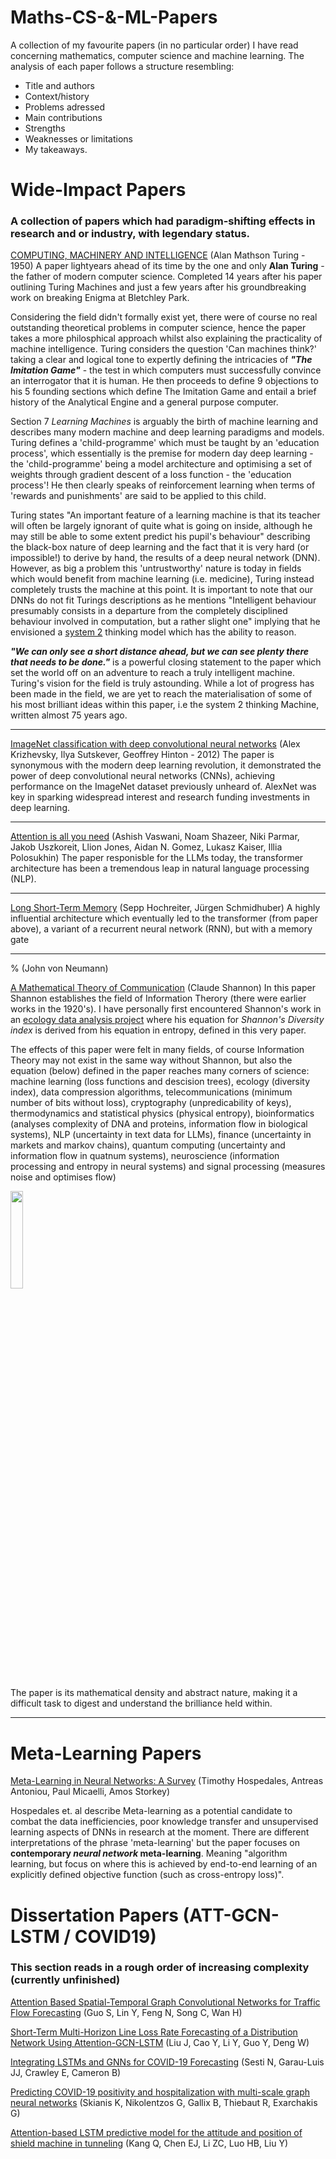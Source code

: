 # Maths-CS-&-ML-Papers
A collection of my favourite papers (in no particular order) I have read concerning mathematics, computer science and machine learning. The analysis of each paper follows a structure resembling: 
- Title and authors
- Context/history
- Problems adressed
- Main contributions
- Strengths
- Weaknesses or limitations
- My takeaways.

# Wide-Impact Papers
### A collection of papers which had paradigm-shifting effects in research and or industry, with legendary status.
[COMPUTING, MACHINERY AND INTELLIGENCE](https://doi.org/10.1093/mind/LIX.236.433) (Alan Mathson Turing - 1950) A paper lightyears ahead of its time by the one and only **Alan Turing** - the father of modern computer science. Completed 14 years after his paper outlining Turing Machines and just a few years after his groundbreaking work on breaking Enigma at Bletchley Park.

Considering the field didn't formally exist yet, there were of course no real outstanding theoretical problems in computer science, hence the paper takes a more philosphical approach whilst also explaining the practicality of machine intelligence. Turing considers the question 'Can machines think?' taking a clear and logical tone to expertly defining the intricacies of _**"The Imitation Game"**_ - the test in which computers must successfully convince an interrogator that it is human. He then proceeds to define 9 objections to his 5 founding sections which define The Imitation Game and entail a brief history of the Analytical Engine and a general purpose computer.

Section 7 _Learning Machines_ is arguably the birth of machine learning and describes many modern machine and deep learning paradigms and models. Turing defines a 'child-programme' which must be taught by an 'education process', which essentially is the premise for modern day deep learning - the 'child-programme' being a model architecture and optimising a set of weights through gradient descent of a loss function - the 'education process'! He then clearly speaks of reinforcement learning when terms of 'rewards and punishments' are said to be applied to this child.

Turing states "An important feature of a learning machine is that its teacher will often be largely ignorant of quite what is going on inside, although he may still be able to some extent predict his pupil's behaviour" describing the black-box nature of deep learning and the fact that it is very hard (or impossible!) to derive by hand, the results of a deep neural network (DNN). However, as big a problem this 'untrustworthy' nature is today in fields which would benefit from machine learning (i.e. medicine), Turing instead completely trusts the machine at this point. It is important to note that our DNNs do not fit Turings descriptions as he mentions "Intelligent behaviour presumably consists in a departure from the completely disciplined behaviour involved in computation, but a rather slight one" implying that he envisioned a [system 2](https://thedecisionlab.com/reference-guide/philosophy/system-1-and-system-2-thinking) thinking model which has the ability to reason.

_**"We can only see a short distance ahead, but we can see plenty there that needs to be done."**_ is a powerful closing statement to the paper which set the world off on an adventure to reach a truly intelligent machine. Turing's vision for the field is truly astounding. While a lot of progress has been made in the field, we are yet to reach the materialisation of some of his most brilliant ideas within this paper, i.e the system 2 thinking Machine, written almost 75 years ago.

---


[ImageNet classification with deep convolutional neural networks](https://doi.org/10.1145/3065386) (Alex Krizhevsky, Ilya Sutskever, Geoffrey Hinton - 2012) The paper is synonymous with the modern deep learning revolution, it demonstrated the power of deep convolutional neural networks (CNNs), achieving performance on the ImageNet dataset previously unheard of. AlexNet was key in sparking widespread interest and research funding investments in deep learning.


---

[Attention is all you need](https://doi.org/10.48550/arXiv.1706.03762) (Ashish Vaswani, Noam Shazeer, Niki Parmar, Jakob Uszkoreit, Llion Jones, Aidan N. Gomez, Lukasz Kaiser, Illia Polosukhin) The paper responisble for the LLMs today, the transformer architecture has been a tremendous leap in natural language processing (NLP).


---

[Long Short-Term Memory](https://doi.org/10.1162/neco.1997.9.8.1735) (Sepp Hochreiter, Jürgen Schmidhuber)
A highly influential architecture which eventually led to the transformer (from paper above), a variant of a recurrent neural network (RNN), but with a memory gate


---
%[]() (John von Neumann)


[A Mathematical Theory of Communication](https://people.math.harvard.edu/~ctm/home/text/others/shannon/entropy/entropy.pdf) (Claude Shannon)
In this paper Shannon establishes the field of Information Therory (there were earlier works in the 1920's). I have personally first encountered Shannon's work in an [ecology data analysis project](https://github.com/JIC1444/Spatial-Analysis-of-Microorganisms-Scandes) where his equation for _Shannon's Diversity index_ is derived from his equation in entropy, defined in this very paper.

The effects of this paper were felt in many fields, of course Information Theory may not exist in the same way without Shannon, but also the equation (below) defined in the paper reaches many corners of science: machine learning (loss functions and descision trees), ecology (diversity index), data compression algorithms, telecommunications (minimum number of bits without loss), cryptography (unpredicability of keys), thermodynamics and statistical physics (physical entropy), bioinformatics (analyses complexity of DNA and proteins, information flow in biological systems), NLP (uncertainty in text data for LLMs), finance (uncertainty in markets and markov chains), quantum computing (uncertainty and information flow in quatnum systems), neuroscience (information processing and entropy in neural systems) and signal processing (measures noise and optimises flow)

<img src="https://github.com/user-attachments/assets/6c3b2d79-dd83-494d-afc2-10f2b8820d6c" width="20%" height="20%">


The paper is its mathematical density and abstract nature, making it a difficult task to digest and understand the brilliance held within.

---


# Meta-Learning Papers
[Meta-Learning in Neural Networks: A Survey](https://arxiv.org/pdf/2004.05439) (Timothy Hospedales, Antreas Antoniou, Paul Micaelli, Amos Storkey)

Hospedales et. al describe Meta-learning as a potential candidate to combat the data inefficiencies, poor knowledge transfer and unsupervised learning aspects of DNNs in research at the moment. There are different interpretations of the phrase 'meta-learning' but the paper focuses on **contemporary *neural network* meta-learning**. Meaning "algorithm learning, but focus on where this is achieved by end-to-end learning of an explicitly defined objective function (such as cross-entropy loss)".


# Dissertation Papers (ATT-GCN-LSTM / COVID19)
### This section reads in a rough order of increasing complexity (currently unfinished)


[Attention Based Spatial-Temporal Graph Convolutional Networks for Traffic Flow Forecasting](https://ojs.aaai.org/index.php/AAAI/article/view/3881) (Guo S, Lin Y, Feng N, Song C, Wan H) 

[Short-Term Multi-Horizon Line Loss Rate Forecasting of a Distribution Network Using Attention-GCN-LSTM](https://arxiv.org/abs/2312.11898) (Liu J, Cao Y, Li Y, Guo Y, Deng W) 

[Integrating LSTMs and GNNs for COVID-19 Forecasting](https://arxiv.org/abs/2108.10052) (Sesti N, Garau-Luis JJ, Crawley E, Cameron B) 

[Predicting COVID-19 positivity and hospitalization with multi-scale graph neural networks](https://doi.org/10.1038/s41598-023-31222-6) (Skianis K, Nikolentzos G, Gallix B, Thiebaut R, Exarchakis G)


[Attention-based LSTM predictive model for the attitude and position of shield machine in tunneling](https://www.sciencedirect.com/science/article/pii/S2467967423000880) (Kang Q, Chen EJ, Li ZC, Luo HB, Liu Y)
















